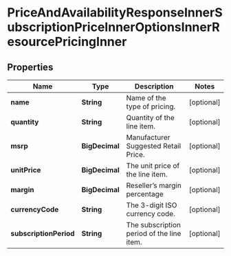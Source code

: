 

# PriceAndAvailabilityResponseInnerSubscriptionPriceInnerOptionsInnerResourcePricingInner


## Properties

| Name | Type | Description | Notes |
|------------ | ------------- | ------------- | -------------|
|**name** | **String** | Name of the type of pricing. |  [optional] |
|**quantity** | **String** | Quantity of the line item. |  [optional] |
|**msrp** | **BigDecimal** | Manufacturer Suggested Retail Price. |  [optional] |
|**unitPrice** | **BigDecimal** | The unit price of the line item. |  [optional] |
|**margin** | **BigDecimal** | Reseller’s margin percentage |  [optional] |
|**currencyCode** | **String** | The 3-digit ISO currency code. |  [optional] |
|**subscriptionPeriod** | **String** | The subscription period of the line item. |  [optional] |




